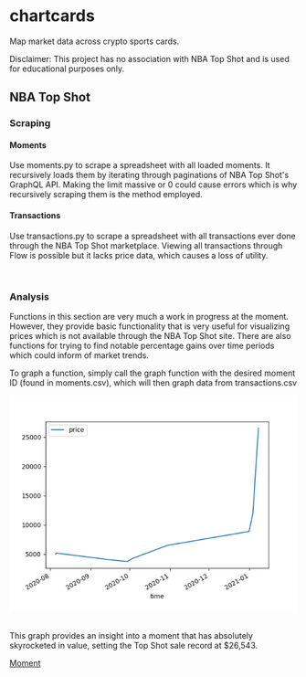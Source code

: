 # chartcards
Map market data across crypto sports cards.

Disclaimer: This project has no association with NBA Top Shot and is used for educational purposes only.

## NBA Top Shot

### Scraping

#### Moments
Use moments.py to scrape a spreadsheet with all loaded moments. It recursively loads them by iterating through paginations of NBA Top Shot's GraphQL API. Making the limit massive or 0 could cause errors which is why recursively scraping them is the method employed.

#### Transactions 
Use transactions.py to scrape a spreadsheet with all transactions ever done through the NBA Top Shot marketplace. Viewing all transactions through Flow is possible but it lacks price data, which causes a loss of utility.   

<br />

### Analysis

Functions in this section are very much a work in progress at the moment. However, they provide basic functionality that is very useful for visualizing prices which is not available through the NBA Top Shot site. There are also functions for trying to find notable percentage gains over time periods which could inform of market trends.   

To graph a function, simply call the graph function with the desired moment ID (found in moments.csv), which will then graph data from transactions.csv

![LeBron Cosmic Sale Graph](./images/Figure_1.png)

<br />
This graph provides an insight into a moment that has absolutely skyrocketed in value, setting the Top Shot sale record at $26,543.  

[Moment](https://www.nbatopshot.com/listings/p2p/c561f66b-5bd8-451c-8686-156073c3fb69+de32d3fb-0e6a-447e-b42a-08bbf1607b7d)

